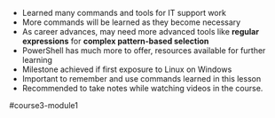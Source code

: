 -   Learned many commands and tools for IT support work
-   More commands will be learned as they become necessary
-   As career advances, may need more advanced tools like **regular expressions** for **complex pattern-based selection**
-   PowerShell has much more to offer, resources available for further learning
-   Milestone achieved if first exposure to Linux on Windows
-   Important to remember and use commands learned in this lesson
-   Recommended to take notes while watching videos in the course.

#course3-module1 